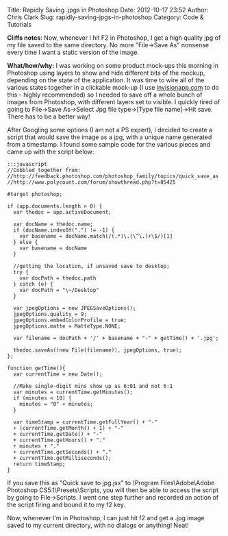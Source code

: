 Title: Rapidly Saving .jpgs in Photoshop
Date: 2012-10-17 23:52
Author: Chris Clark
Slug: rapidly-saving-jpgs-in-photoshop
Category: Code & Tutorials

**Cliffs notes**: Now, whenever I hit F2 in Photoshop, I get a high
quality jpg of my file saved to the same directory. No more
"File-&gt;Save As" nonsense every time I want a static version of the
image.  
  
**What/how/why:** I was working on some product mock-ups this morning in
Photoshop using layers to show and hide different bits of the mockup,
depending on the state of the application. It was time to wire all of
the various states together in a clickable mock-up (I use
[invisionapp.com](http://invisionapp.com/) to do this - highly
recommended) so I needed to save off a whole bunch of images from
Photoshop, with different layers set to visible. I quickly tired of
going to File-&gt;Save As-&gt;Select Jpg file type-&gt;\[Type file
name\]-&gt;Hit save. There has to be a better way!  
  
After Googling some options (I am not a PS expert), I decided to create
a script that would save the image as a jpg, with a unique name
generated from a timestamp. I found some sample code for the various
pieces and came up with the script below:  

    :::javascript
    //Cobbled together from:
    //http://feedback.photoshop.com/photoshop_family/topics/quick_save_as
    //http://www.polycount.com/forum/showthread.php?t=85425
    
    #target photoshop;
    
    if (app.documents.length > 0) {
      var thedoc = app.activeDocument;
      
      var docName = thedoc.name;
      if (docName.indexOf(".") != -1) {
        var basename = docName.match(/(.*)\.[\^\.]+\$/)[1]
      } else {
        var basename = docName
      }
      
      //getting the location, if unsaved save to desktop;
      try {
        var docPath = thedoc.path
      } catch (e) {
        var docPath = "\~/Desktop"
      }
      
      var jpegOptions = new JPEGSaveOptions();
      jpegOptions.quality = 9;
      jpegOptions.embedColorProfile = true;
      jpegOptions.matte = MatteType.NONE;
      
      var filename = docPath + '/' + basename + "-" + getTime() + '.jpg';
      
      thedoc.saveAs((new File(filename)), jpegOptions, true);
    }; 
      
    function getTime(){
      var currentTime = new Date();
      
      //Make single-digit mins show up as 6:01 and not 6:1
      var minutes = currentTime.getMinutes();
      if (minutes < 10) {
        minutes = "0" + minutes;
      }
      
      var timeStamp = currentTime.getFullYear() + "-"
      + (currentTime.getMonth() + 1) + "-"
      + currentTime.getDate() + "-"
      + currentTime.getHours() + "."
      + minutes + "."
      + currentTime.getSeconds() + "."
      + currentTime.getMilliseconds();
      return timeStamp;
    }

If you save this as "Quick
save to jpg.jsx" to \\Program Files\\Adobe\\Adobe Photoshop
CS5.1\\Presets\\Scripts, you will then be able to access the script by
going to File-&gt;Scripts. I went one step further and recorded an
action of the script firing and bound it to my f2 key.
  
Now, whenever I'm in Photoshop, I can just hit f2 and get a .jpg image
saved to my current directory, with no dialogs or anything! Neat!
